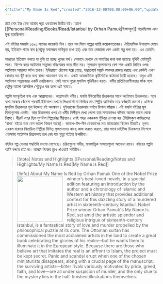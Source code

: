 ```yaml
---
{"title":"My Name Is Red","created":"2016-12-08T00:00:00+06:00","updated":"2025-05-27T19:55:59+06:00","read_count":"1","authors":["Orhan Pamuk"],"isbn10":1283998998,"rating":5,"reviewed":true,"cover":"https://images-na.ssl-images-amazon.com/images/S/compressed.photo.goodreads.com/books/1547450869i/2517.jpg","log":[{"status":"Read","timestamp":"2016-12-26T00:00:00+06:00"},{"status":"To Read","timestamp":"2016-12-08T00:00:00+06:00"}],"status":"Read","dg-publish":true,"dg-note-icon":2,"dg-metatags":{"og:image":"https://images-na.ssl-images-amazon.com/images/S/compressed.photo.goodreads.com/books/1547450869i/2517.jpg"},"reading_notes":"[[Personal/Reading/Notes and Highlights/My Name Is Red|My Name Is Red]]","dg-path":"Reading/Books/Read/My Name Is Red by Orhan Pamuk.md","permalink":"/reading/books/read/my-name-is-red-by-orhan-pamuk/","metatags":{"og:image":"https://images-na.ssl-images-amazon.com/images/S/compressed.photo.goodreads.com/books/1547450869i/2517.jpg"},"dgPassFrontmatter":true,"noteIcon":2}
---
```


মাই নেম ইজ রেড আমার পড়া ওরহানের দ্বিতীয় বই। আগে [[Personal/Reading/Books/Read/Istanbul by Orhan Pamuk\|ইস্তানবুল]] পড়েছিলাম এবং মুগ্ধ হয়েছিলাম।  
  
এই বইটার সময়টা ১৬৯১ সালের কয়েকটা দিন। তবে সব মিলে গল্পের ব্যাপ্তি কয়েকশতকের। ঐতিহাসিক উপন্যাস যেমন হয়, ইতিহাস থাকে কম (সেটুকু যথাসম্ভব অবিকৃত রাখা হয়) এবং তার মেজাজে বেশ একটা গল্প বলা হয়। এও তেমনি।  
  
সচরাচর ইতিহাস বলতে যা বুঝি তা হচ্ছে খুনের ফর্দ। সেভাবে দেখলে যে সময়টার কথা বলা হয়েছে পৃথিবী মোটামুটি শান্ত। বিশেষ করে অটোমান সাম্রাজ্য বহিঃশত্রুর ভয়ে ভীত নয়। সুলতান সুলেমানের বেশ শক্ত একটা ভিত্তির ওপর অটোমান সাম্রাজ্য অটল তখন। ইউরোপে রেঁনেসা হয়ে গেছে, ভারতবর্ষে সম্রাট আকবর রাজত্ব করছে এবং কেউই এখন বোকার মত হুঁট করে অন্য রাজ্য আক্রমণে যায় না। একটা আন্তর্জাতিক কূটনৈতিক কাঠামো তৈরী হয়েছে। তবুও এটা অটোমান সাম্রাজ্যের একটি ক্রান্তিকাল। সেই সাথে পুরো মুসলিম পৃথিবীরও হয়ত। ধর্মীয় প্রতিক্রিয়াশীলতার ফাঁক গলে যেটুকু আলো আসছিল সেটুকুও বন্ধ হলো এই সময়ে।  
  
গল্পটা সাংস্কৃতিক দ্বন্দ্ব এবং আগ্রাসনের। আগ্রাসনটা ধর্মীয়। দ্বন্দ্বটা ইউরোপীয় চিত্রকলার সাথে অটোমান চিত্রকলার। মনে রাখা দরকার রেঁনেসা পরবর্তী ইউরোপ যেখানে লিওনার্দো দা ভিঞ্চির মত শিল্পীর আবির্ভাব তার বর্ণচ্ছটা কম না। এদিকে মুসলিম চিত্রকলার মূল উদ্দেশ্য বই অলঙ্করণ। দুইধরনের চিত্রকলার দর্শনে বিশাল ফাঁরাক। এই দ্বন্দ্বটা বইটার মূল বিষয়গুলোর একটা। আর চিত্রকলার ওপর যে ধর্মীয় নিপীড়ন দেখা গেলো তার সময়কালও ঘটনার অনেক আগে থেকে বিস্তৃত। হীরাট নগর ছিল মুসলিম শিল্পচর্চার পীঠস্থান। সেই শহর একরকম গুঁড়িয়ে দেওয়া হয় (পিরিমকুল কাদিরভের 'বাবর' বইতে তার বেশ ভালো বিবরণ আছে)। কামাল-উদ-দীন বেহজাদের মত মায়েস্ত্রোরা ছিলেন হীরাটে। মূলত এরকম বারবার বিতাড়িত শিল্পীরা বিভিন্ন সুলতানদের কাছে কাজ করতে করতে, তার সাথে চাইনিজ চিত্রকলার মিশেলে একসময় অটোমান চিত্রকলায় রূপ নেয় যার মৃত্যু বইটার উপজীব্য।  
  
বইটার গল্প বোনার পদ্ধতিটা ভালো লেগেছে। চরিত্রগুলো গভীর, মনস্তাত্ত্বিক সংঘাতগুলো আবেদন রাখে। বইয়ের গল্পটা আমি বলতে চাই না। ঝালটা নিজের মুখে খাওয়াই সমীচীন।

> [!note] Notes and Highlights
> [[Personal/Reading/Notes and Highlights/My Name Is Red\|My Name Is Red]]

> [!info] About My Name Is Red by Orhan Pamuk
> <img src="https://images-na.ssl-images-amazon.com/images/S/compressed.photo.goodreads.com/books/1547450869i/2517.jpg" style="float: left; width: 150px; height: auto; margin-right: 1em;" /> One of the Nobel Prize winner’s best-loved novels, in a special edition featuring an introduction by the author and a chronology of Islamic and Western art history that provides additional context for this dazzling story of a murdered artist in sixteenth-century Istanbul. Nobel Prize winner Orhan Pamuk's My Name Is Red, set amid the artistic splendor and religious intrigue of sixteenth-century Istanbul, is a fantastical story of love and murder propelled by the philosophical puzzle at its core. The Ottoman sultan has commissioned the most acclaimed artists in the land to create a great book celebrating the glories of his realm—but he wants them to illuminate it in the European style. Because there are those who believe art that imitates the real is an affront to Islam, the project must be kept secret. Panic and scandal erupt when one of the chosen miniaturists disappears, along with a crucial page of the manuscript. the surviving artists—bitter rivals variously motivated by pride, greed, faith, and love—are all under suspicion of murder, and the only clue to the mystery lies in the half-finished illustrations themselves.
